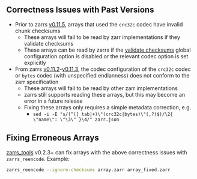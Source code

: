 ## Correctness Issues with Past Versions
- Prior to zarrs [v0.11.5](https://github.com/LDeakin/zarrs/releases/tag/v0.11.5), arrays that used the `crc32c` codec have invalid chunk checksums
  - These arrays will fail to be read by zarr implementations if they validate checksums
  - These arrays can be read by zarrs if the [validate checksums](crate::config::Config#validate-checksums) global configuration option is disabled or the relevant codec option is set explicitly
- From zarrs [v0.11.2](https://github.com/LDeakin/zarrs/releases/tag/v0.11.2)-[v0.11.3](https://github.com/LDeakin/zarrs/releases/tag/v0.11.3), the codec configuration of the `crc32c` codec or `bytes` codec (with unspecified endianness) does not conform to the zarr specification
  - These arrays will fail to be read by other zarr implementations
  - zarrs still supports reading these arrays, but this may become an error in a future release
  - Fixing these arrays only requires a simple metadata correction, e.g.
    - `sed -i -E "s/(^([ tab]+)\"(crc32c|bytes)\"(,?)$)/\2{ \"name\": \"\3\" }\4/" zarr.json`

## Fixing Erroneous Arrays
[zarrs_tools](https://github.com/LDeakin/zarrs_tools) v0.2.3+ can fix arrays with the above correctness issues with `zarrs_reencode`. Example:
```bash
zarrs_reencode --ignore-checksums array.zarr array_fixed.zarr
```
